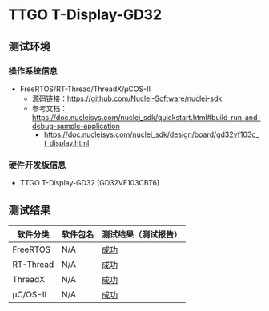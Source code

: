 # TTGO T-Display-GD32

## 测试环境

### 操作系统信息

- FreeRTOS/RT-Thread/ThreadX/μCOS-II
    - 源码链接：https://github.com/Nuclei-Software/nuclei-sdk
    - 参考文档：https://doc.nucleisys.com/nuclei_sdk/quickstart.html#build-run-and-debug-sample-application
        - https://doc.nucleisys.com/nuclei_sdk/design/board/gd32vf103c_t_display.html

### 硬件开发板信息

- TTGO T-Display-GD32 (GD32VF103CBT6)

## 测试结果

| 软件分类  | 软件包名 | 测试结果（测试报告） |
| --------- | -------- | -------------------- |
| FreeRTOS  | N/A      | [成功][FreeRTOS]     |
| RT-Thread | N/A      | [成功][RT-Thread]    |
| ThreadX   | N/A      | [成功][RT-Thread]    |
| μC/OS-II  | N/A      | [成功][uCOSII]       |

[FreeRTOS]: ./FreeRTOS/README_zh.md
[RT-Thread]: ./RT-Thread/README_zh.md 
[ThreadX]: ./ThreadX/README_zh.md
[uCOSII]: ./uCOSII/README_zh.md
